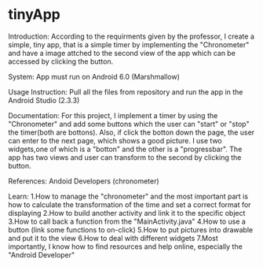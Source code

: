 # tinyApp

Introduction:
According to the requirments given by the professor, I create a simple, tiny app, that is a simple timer by 
implementing the "Chronometer" and have a image attched to the second view of the app which can be accessed
by clicking the button.

System:
App must run on Android 6.0 (Marshmallow)

Usage Instruction:
Pull all the files from repository and run the app in the Android Studio (2.3.3)

Documentation:
For this project, I implement a timer by using the "Chronometer" and add some buttons which the user can 
"start" or "stop" the timer(both are bottons). Also, if click the botton down the page, the user can enter
to the next page, which shows a good picture. I use two widgets,one of which is a "botton" and the other 
is a "progressbar". The app has two views and user can transform to the second by clicking the button.

References:
Andoid Developers (chronometer)

Learn:
1.How to manage the "chronometer" and the most important part is how to calculate the transformation
of the time and set a correct format for displaying
2.How to build another activity and link it to the specific object
3.How to call back a function from the "MainActivity.java"
4.How to use a button (link some functions to on-click)
5.How to put pictures into drawable and put it to the view
6.How to deal with different widgets 
7.Most importantly, I know how to find resources and help online, especially the "Android Developer"
